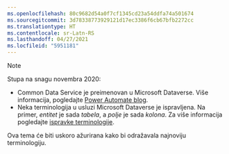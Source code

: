 ```yaml
---
ms.openlocfilehash: 80c9682d54a0f7cf1345cd23a54ddfa74a501674
ms.sourcegitcommit: 3d78338773929121d17ec3386f6cb67bfb2272cc
ms.translationtype: HT
ms.contentlocale: sr-Latn-RS
ms.lasthandoff: 04/27/2021
ms.locfileid: "5951181"
---
```

> [!NOTE]
> Stupa na snagu novembra 2020:
>
> - Common Data Service je preimenovan u Microsoft Dataverse. Više informacija, pogledajte [Power Automate blog](https://aka.ms/PAuAppBlog).
> - Neka terminologija u usluzi Microsoft Dataverse je ispravljena. Na primer, *entitet* je sada *tabela*, a *polje* je sada *kolona*. Za više informacija pogledajte [ispravke terminologije](/powerapps/maker/data-platform/data-platform-intro).
>
> Ova tema će biti uskoro ažurirana kako bi odražavala najnoviju terminologiju.